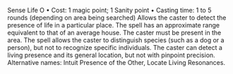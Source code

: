 Sense Life O
• Cost:  1 magic point; 1 Sanity point
•
 Casting time: 1 to 5 rounds (depending on area being 
searched)
Allows the caster to detect the presence of life in a 
particular place. The spell has an approximate range 
equivalent to that of an average house. The caster must 
be present in the area. The spell allows the caster to 
distinguish species (such as a dog or a person), but not 
to recognize specific individuals. The caster can detect 
a living presence and its general location, but not with 
pinpoint precision.
Alternative names: Intuit Presence of the Other, Locate 
Living Resonances.

